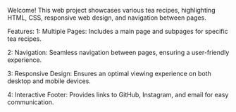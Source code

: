 Welcome! This web project showcases various tea recipes, highlighting HTML, CSS, responsive web design, and navigation between pages.

Features:
1: Multiple Pages: Includes a main page and subpages for specific tea recipes.

2: Navigation: Seamless navigation between pages, ensuring a user-friendly experience.

3: Responsive Design: Ensures an optimal viewing experience on both desktop and mobile devices.

4: Interactive Footer: Provides links to GitHub, Instagram, and email for easy communication.
